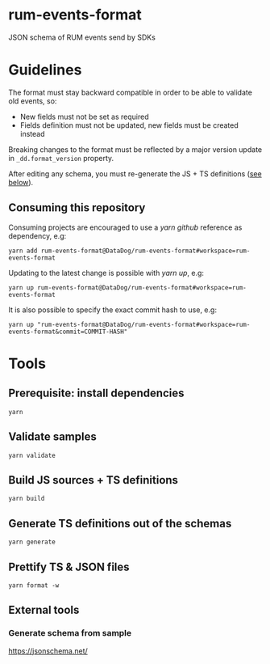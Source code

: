 # rum-events-format

JSON schema of RUM events send by SDKs

# Guidelines

The format must stay backward compatible in order to be able to validate old events, so:

- New fields must not be set as required
- Fields definition must not be updated, new fields must be created instead

Breaking changes to the format must be reflected by a major version update in `_dd.format_version` property.

After editing any schema, you must re-generate the JS + TS definitions ([see below](#build-js-sources--ts-definitions)).

## Consuming this repository

Consuming projects are encouraged to use a _yarn github_ reference as dependency, e.g:

    yarn add rum-events-format@DataDog/rum-events-format#workspace=rum-events-format

Updating to the latest change is possible with _yarn up_, e.g:

    yarn up rum-events-format@DataDog/rum-events-format#workspace=rum-events-format

It is also possible to specify the exact commit hash to use, e.g:

    yarn up "rum-events-format@DataDog/rum-events-format#workspace=rum-events-format&commit=COMMIT-HASH"

# Tools

## Prerequisite: install dependencies

    yarn

## Validate samples

    yarn validate

## Build JS sources + TS definitions

    yarn build

## Generate TS definitions out of the schemas

    yarn generate

## Prettify TS & JSON files

    yarn format -w

## External tools

### Generate schema from sample

https://jsonschema.net/
